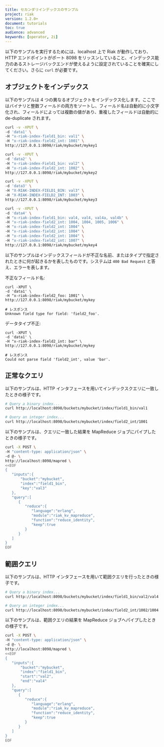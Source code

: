 ```yaml
---
title: セカンダリインデックスのサンプル
project: riak
version: 1.2.0+
document: tutorials
toc: true
audience: advanced
keywords: [operator, 2i]
---
```


以下のサンプルを実行するためには、localhost 上で Riak が動作しており、HTTP エンドポイントがポート 8098 をリッスンしていること、インデックス能力のあるストレージバックエンドが使えるように設定されていることを確実にしてください。さらに `curl` が必要です。

## オブジェクトをインデックス

以下のサンプルは 4 つの異なるオブジェクトをインデックス化します。ここではバイナリと整数フィールドの両方をソートし、フィールド名は自動的に小文字化され、フィールドによっては複数の値があり、重複したフィールドは自動的に de-duplicate されます。

```bash
curl -v -XPUT \
-d 'data1' \
-H "x-riak-index-field1_bin: val1" \
-H "x-riak-index-field2_int: 1001" \
http://127.0.0.1:8098/riak/mybucket/mykey1

curl -v -XPUT \
-d 'data2' \
-H "x-riak-index-Field1_bin: val2" \
-H "x-riak-index-Field2_int: 1002" \
http://127.0.0.1:8098/riak/mybucket/mykey2

curl -v -XPUT \
-d 'data3' \
-H "X-RIAK-INDEX-FIELD1_BIN: val3" \
-H "X-RIAK-INDEX-FIELD2_INT: 1003" \
http://127.0.0.1:8098/riak/mybucket/mykey3

curl -v -XPUT \
-d 'data4' \
-H "x-riak-index-field1_bin: val4, val4, val4a, val4b" \
-H "x-riak-index-field2_int: 1004, 1004, 1005, 1006" \
-H "x-riak-index-field2_int: 1004" \
-H "x-riak-index-field2_int: 1004" \
-H "x-riak-index-field2_int: 1004" \
-H "x-riak-index-field2_int: 1007" \
http://127.0.0.1:8098/riak/mybucket/mykey4
```

以下のサンプルはインデックスフィールドが不正な名前、またはタイプで指定されたときに何が起きるかを表したものです。システムは `400 Bad Request` と答え、エラーを表します。


不正なフィールド名:

```
curl -XPUT \
-d 'data1' \
-H "x-riak-index-field2_foo: 1001" \
http://127.0.0.1:8098/riak/mybucket/mykey

# レスポンス
Unknown field type for field: 'field2_foo'.
```

データタイプ不正:

```
curl -XPUT \
-d 'data1' \
-H "x-riak-index-field2_int: bar" \
http://127.0.0.1:8098/riak/mybucket/mykey

# レスポンス
Could not parse field 'field2_int', value 'bar'.
```

## 正常なクエリ

以下のサンプルは、HTTP インタフェースを用いてインデックスクエリに一致したときの様子です。

```bash
# Query a binary index...
curl http://localhost:8098/buckets/mybucket/index/field1_bin/val1

# Query an integer index...
curl http://localhost:8098/buckets/mybucket/index/field2_int/1001
```

以下のサンプルは、クエリに一致した結果を MapReduce ジョブにパイプしたときの様子です。

```bash
curl -X POST \
-H "content-type: application/json" \
-d @- \
http://localhost:8098/mapred \
<<EOF
{
   "inputs":{
       "bucket":"mybucket",
       "index":"field1_bin",
       "key":"val3"
   },
   "query":[
      {
         "reduce":{
            "language":"erlang",
            "module":"riak_kv_mapreduce",
            "function":"reduce_identity",
            "keep":true
         }
      }
   ]
}
EOF
```

## 範囲クエリ

以下のサンプルは、HTTP インタフェースを用いて範囲クエリを行ったときの様子です。

```bash
# Query a binary index...
curl http://localhost:8098/buckets/mybucket/index/field1_bin/val2/val4

# Query an integer index...
curl http://localhost:8098/buckets/mybucket/index/field2_int/1002/1004
```

以下のサンプルは、範囲クエリの結果を MapReduce ジョブへパイプしたときの様子です。

```bash
curl -X POST \
-H "content-type: application/json" \
-d @- \
http://localhost:8098/mapred \
<<EOF
{
   "inputs":{
       "bucket":"mybucket",
       "index":"field1_bin",
       "start":"val2",
       "end":"val4"
   },
   "query":[
      {
         "reduce":{
            "language":"erlang",
            "module":"riak_kv_mapreduce",
            "function":"reduce_identity",
            "keep":true
         }
      }
   ]
}
EOF
```
